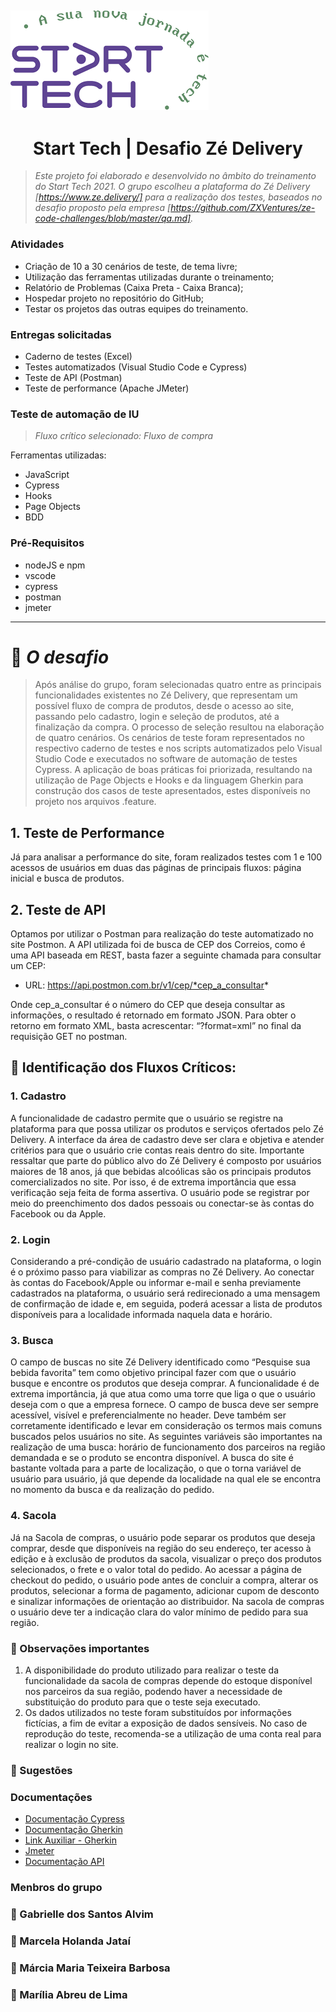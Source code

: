![Logo](https://github.com/Ingrid2110rj/DesafioZe/blob/main/logocorreta.jpeg)
---
<h1 align="center">
Start Tech | Desafio Zé Delivery
</h1>

>*Este projeto foi elaborado e desenvolvido no âmbito do treinamento do Start Tech 2021.
O grupo escolheu a plataforma do Zé Delivery [https://www.ze.delivery/] para a realização dos testes, baseados no desafio proposto pela empresa [https://github.com/ZXVentures/ze-code-challenges/blob/master/qa.md].*

### Atividades

- Criação de 10 a 30 cenários de teste, de tema livre;
- Utilização das ferramentas utilizadas durante o treinamento;
- Relatório de Problemas (Caixa Preta - Caixa Branca);
- Hospedar projeto no repositório do GitHub;
- Testar os projetos das outras equipes do treinamento.

### Entregas solicitadas

+ Caderno de testes (Excel)
+ Testes automatizados (Visual Studio Code e Cypress)
+ Teste de API (Postman)
+ Teste de performance (Apache JMeter)

### Teste de automação de IU
>*Fluxo crítico selecionado: Fluxo de compra*

Ferramentas utilizadas:
+ JavaScript
+ Cypress
+ Hooks
+ Page Objects
+ BDD

### Pré-Requisitos 
+ nodeJS e npm
+ vscode 
+ cypress
+ postman
+ jmeter
---
# 🚩 *O desafio*

>Após análise do grupo, foram selecionadas quatro entre as principais funcionalidades existentes no Zé Delivery, que representam um possível fluxo de compra de produtos, desde o acesso ao site, passando pelo cadastro, login e seleção de produtos, até a finalização da compra. O processo de seleção resultou na elaboração de quatro cenários.
Os cenários de teste foram representados no respectivo caderno de testes e nos scripts automatizados pelo Visual Studio Code e executados no software de automação de testes Cypress. A aplicação de boas práticas foi priorizada, resultando na utilização de Page Objects e Hooks e da linguagem Gherkin para construção dos casos de teste apresentados, estes disponíveis no projeto nos arquivos .feature.

## 1. Teste de Performance

Já para analisar a performance do site, foram realizados testes com 1 e 100 acessos de usuários em duas das páginas de principais fluxos: página inicial e busca de produtos.



## 2. Teste de API

Optamos por utilizar o Postman para realização do teste automatizado no site Postmon.
A API utilizada foi de busca de CEP dos Correios, como é uma API baseada em REST, 
basta fazer a seguinte chamada para consultar um CEP: 
+ URL: https://api.postmon.com.br/v1/cep/*cep_a_consultar*

Onde cep_a_consultar é o número do CEP que deseja consultar as informações, o resultado é retornado em formato JSON.
Para obter o retorno em formato XML, basta acrescentar: “?format=xml” no final da requisição GET no postman.

## 🚩 Identificação dos Fluxos Críticos:

### 1. Cadastro

A funcionalidade de cadastro permite que o usuário se registre na plataforma para que possa utilizar os produtos e serviços ofertados pelo Zé Delivery.
A interface da área de cadastro deve ser clara e objetiva e atender critérios para que o usuário crie contas reais dentro do site.
Importante ressaltar que parte do público alvo do Zé Delivery é composto por usuários maiores de 18 anos, já que bebidas alcoólicas são os principais produtos comercializados no site. Por isso, é de extrema importância que essa verificação seja feita de forma assertiva. 
O usuário pode se registrar por meio do preenchimento dos dados pessoais ou conectar-se às contas do Facebook ou da Apple.

### 2. Login

Considerando a pré-condição de usuário cadastrado na plataforma, o login é o próximo passo para viabilizar as compras no Zé Delivery. Ao conectar às contas do Facebook/Apple ou informar e-mail e senha previamente cadastrados na plataforma, o usuário será redirecionado a uma mensagem de confirmação de idade e, em seguida, poderá acessar a lista de produtos disponíveis para a localidade informada naquela data e horário.

### 3. Busca

O campo de buscas no site Zé Delivery identificado como “Pesquise sua bebida favorita” tem como objetivo principal fazer com que o usuário busque e encontre os produtos que deseja comprar.  A funcionalidade é de extrema importância, já que atua como uma torre que liga o que o usuário deseja com o que a empresa fornece.
O campo de busca deve ser sempre acessível, visível e preferencialmente no header. Deve também ser corretamente identificado e levar em consideração os termos mais comuns buscados pelos usuários no site. As seguintes variáveis são importantes na realização de  uma busca: horário de funcionamento dos parceiros na região demandada e se o produto se encontra disponível.
A busca do site é bastante voltada para a parte de localização, o que o torna variável de usuário para usuário, já que depende da localidade na qual ele se encontra  no momento da busca e da realização do pedido. 

### 4. Sacola

Já na Sacola de compras, o usuário pode separar os produtos que deseja comprar, desde que disponíveis na região do seu endereço, ter acesso à edição e à exclusão de produtos da sacola, visualizar o preço dos produtos selecionados, o frete e o valor total do pedido. Ao acessar a página de checkout do pedido, o usuário pode antes de concluir a compra,  alterar os produtos, selecionar a forma de pagamento, adicionar cupom de desconto e sinalizar informações de orientação ao distribuidor.
Na sacola de compras o usuário deve ter a indicação clara do valor mínimo de pedido para sua região.

### :pushpin: Observações importantes

1. A disponibilidade do produto utilizado para realizar o teste da funcionalidade da sacola de compras depende do estoque disponível nos parceiros da sua região, podendo haver a necessidade de substituição do produto para que o teste seja executado.
2. Os dados utilizados no teste foram substituídos por informações fictícias, a fim de evitar a exposição de dados sensíveis. No caso de reprodução do teste, recomenda-se a utilização de uma conta real para realizar o login no site.

### :pushpin: Sugestões




### Documentações

+ [Documentação Cypress](https://docs.cypress.io/guides/overview/why-cypress)
+ [Documentação Gherkin](https://cucumber.io/docs/gherkin/reference/)
+ [Link Auxiliar - Gherkin](https://blog.onedaytesting.com.br/gherkin/)
+ [Jmeter](https://jmeter.apache.org/usermanual/index.html)
+ [Documentação API](https://postmon.com.br/)

### Menbros do grupo

### :rocket: Gabrielle dos Santos Alvim
### :rocket: Marcela Holanda Jataí
### :rocket: Márcia Maria Teixeira Barbosa
### :rocket: Marília Abreu de Lima











